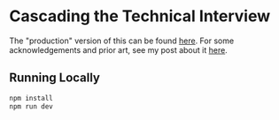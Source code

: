 # Cascading the Technical Interview

The "production" version of this can be found [here](http://whiteboarding.guide).
For some acknowledgements and prior art, see my post about it [here](https://reesew.io/posts/cascading-the-technical-interview).

## Running Locally

```bash
npm install
npm run dev
```
